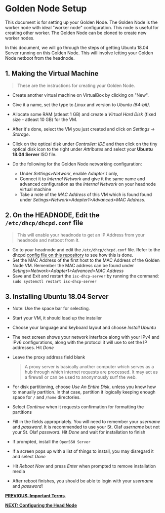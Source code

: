 # Golden Node Setup

This document is for setting up your Golden Node. The Golden Node is the worker node with ideal "worker node" configuration.
This node is useful for creating other worker. The Golden Node can be cloned to create new worker nodes. 

In this document, we will go through the steps of getting Ubuntu 18.04 Server running on this Golden Node. 
This will involve letting your Golden Node netboot from the headnode.

## 1. Making the Virtual Machine

> These are the instructions for creating your Golden Node.

* Create another virtual machine on VirtualBox by clicking on "New".
* Give it a name, set the type to *Linux* and version to *Ubuntu (64-bit)*.
* Allocate some RAM (atleast 1 GB) and create a *Virtual Hard Disk* (fixed size - atleast 10 GB) for the VM.
* After it's done, select the VM you just created and click on *Settings* &rarr; *Storage*.
* Click on the optical disk under *Controller: IDE* and then click on the tiny optical disk icon to the right under *Attributes* and select your **Ubuntu 18.04 Server** ISO file.


* Do the following for the Golden Node networking configuration: 
  * Under *Settings*>*Network*, enable *Adapter 1* only, 
  * Connect it to *Internal Network* and give it the same name and advanced configuration as the *Internal Network* on your headnode virtual machine
  * Take a note of the *MAC Address* of this VM which is found found under *Setings>Network>Adapter1>Advanced>MAC Address*.

## 2. On the HEADNODE, Edit the `/etc/dhcp/dhcpd.conf` file

> This will enable your headnode to get an IP Address from your headnode and netboot from it.

* Go to your headnode and edit the `/etc/dhcp/dhcpd.conf` file. Refer to the dhcpd [config file on this repository](config_files) to see how this is done. 
* Set the MAC Address of the first host to the MAC Address of the Golden Node VM. Remember the MAC address can be found under *Setings>Network>Adapter1>Advanced>MAC Address*
* Save and Exit and restart the `isc-dhcp-server` by running the command: `sudo systemctl restart isc-dhcp-server`


## 3. Installing Ubuntu 18.04 Server

* Note: Use the space bar for selecting.

* Start your VM, it should load up the installer
* Choose your language and keyboard layout and choose *Install Ubuntu*
* The next screen shows your network interface along with your IPv4 and IPv6 configurations, along with the protocol it will use to set the IP addresses. Hit *Done*
* Leave the proxy address field blank
  > A proxy server is basically another computer which serves as a hub through which internet requests are processed. 
  > It may act as a firewall or can be used to anonymously surf the web.

* For disk partitioning, choose *Use An Entire Disk*, unless you know how to manually partition.
In that case, partition it logically keeping enough space for `/` and `/home` directories.
* Select *Continue* when it requests confirmation for formatting the partitions
* Fill in the fields appropriately. You will need to remember your *username* and *password*.
It is recommended to use your St. Olaf *username* but not your St. Olaf *password*.
Hit *Done* and wait for installation to finish
* If prompted, install the `OpenSSH Server`
* If a screen pops up with a list of things to install, you may disregard it and select *Done*
* Hit *Reboot Now* and press *Enter* when prompted to remove installation media
* After reboot finishes, you should be able to login with your *username* and *password*!
  

[**PREVIOUS: Important Terms**](00_terms.md). 

[**NEXT: Configuring the Head Node**](02_configuring-the-headnode.md)
